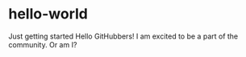 # hello-world
Just getting started
Hello GitHubbers! 
I am excited to be a part of the community. Or am I?
